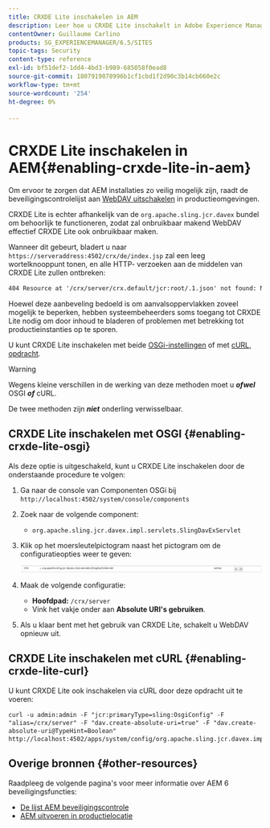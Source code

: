 ```yaml
---
title: CRXDE Lite inschakelen in AEM
description: Leer hoe u CRXDE Lite inschakelt in Adobe Experience Manager.
contentOwner: Guillaume Carlino
products: SG_EXPERIENCEMANAGER/6.5/SITES
topic-tags: Security
content-type: reference
exl-id: bf51def2-1dd4-4bd3-b989-685058f0ead8
source-git-commit: 1807919078996b1cf1cbd1f2d90c3b14cb660e2c
workflow-type: tm+mt
source-wordcount: '254'
ht-degree: 0%

---
```


# CRXDE Lite inschakelen in AEM{#enabling-crxde-lite-in-aem}

Om ervoor te zorgen dat AEM installaties zo veilig mogelijk zijn, raadt de beveiligingscontrolelijst aan [WebDAV uitschakelen](/help/sites-administering/security-checklist.md#disable-webdav) in productieomgevingen.

CRXDE Lite is echter afhankelijk van de `org.apache.sling.jcr.davex` bundel om behoorlijk te functioneren, zodat zal onbruikbaar makend WebDAV effectief CRXDE Lite ook onbruikbaar maken.

Wanneer dit gebeurt, bladert u naar `https://serveraddress:4502/crx/de/index.jsp` zal een leeg wortelknooppunt tonen, en alle HTTP- verzoeken aan de middelen van CRXDE Lite zullen ontbreken:

```xml
404 Resource at '/crx/server/crx.default/jcr:root/.1.json' not found: No resource found
```

Hoewel deze aanbeveling bedoeld is om aanvalsoppervlakken zoveel mogelijk te beperken, hebben systeembeheerders soms toegang tot CRXDE Lite nodig om door inhoud te bladeren of problemen met betrekking tot productieinstanties op te sporen.

U kunt CRXDE Lite inschakelen met beide [OSGi-instellingen](#enabling-crxde-lite-osgi) of met [cURL, opdracht](#enabling-crxde-lite-curl).

>[!WARNING]
>
>Wegens kleine verschillen in de werking van deze methoden moet u ***ofwel*** OSGI ***of*** cURL.
>
>De twee methoden zijn ***niet*** onderling verwisselbaar.

## CRXDE Lite inschakelen met OSGI {#enabling-crxde-lite-osgi}

Als deze optie is uitgeschakeld, kunt u CRXDE Lite inschakelen door de onderstaande procedure te volgen:

1. Ga naar de console van Componenten OSGi bij `http://localhost:4502/system/console/components`
1. Zoek naar de volgende component:

   * `org.apache.sling.jcr.davex.impl.servlets.SlingDavExServlet`

1. Klik op het moersleutelpictogram naast het pictogram om de configuratieopties weer te geven:

   ![chlimage_1-80](assets/chlimage_1-80a.png)

1. Maak de volgende configuratie:

   * **Hoofdpad:** `/crx/server`
   * Vink het vakje onder aan **Absolute URI&#39;s gebruiken**.

1. Als u klaar bent met het gebruik van CRXDE Lite, schakelt u WebDAV opnieuw uit.

## CRXDE Lite inschakelen met cURL {#enabling-crxde-lite-curl}

U kunt CRXDE Lite ook inschakelen via cURL door deze opdracht uit te voeren:

```shell
curl -u admin:admin -F "jcr:primaryType=sling:OsgiConfig" -F "alias=/crx/server" -F "dav.create-absolute-uri=true" -F "dav.create-absolute-uri@TypeHint=Boolean" http://localhost:4502/apps/system/config/org.apache.sling.jcr.davex.impl.servlets.SlingDavExServlet
```

## Overige bronnen {#other-resources}

Raadpleeg de volgende pagina&#39;s voor meer informatie over AEM 6 beveiligingsfuncties:

* [De lijst AEM beveiligingscontrole](/help/sites-administering/security-checklist.md)
* [AEM uitvoeren in productielocatie](/help/sites-administering/production-ready.md)
